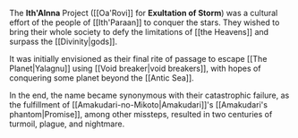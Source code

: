 The **Ith'Alnna** Project ([[Oa'Rovi]] for **Exultation of Storm**) was a cultural effort of the people of [[Ith'Paraan]] to conquer the stars. They wished to bring their whole society to defy the limitations of [[the Heavens]] and surpass the [[Divinity|gods]].

It was initially envisioned as their final rite of passage to escape [[The Planet|Yalagnu]] using [[Void breaker|void breakers]], with hopes of conquering some planet beyond the [[Antic Sea]]. 

In the end, the name became synonymous with their catastrophic failure, as the fulfillment of [[Amakudari-no-Mikoto|Amakudari]]'s [[Amakudari's phantom|Promise]], among other missteps, resulted in two centuries of turmoil, plague, and nightmare.

